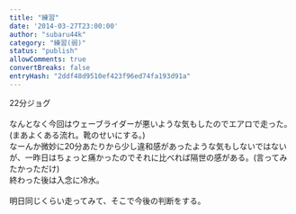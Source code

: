 ```yaml
---
title: "練習"
date: '2014-03-27T23:00:00'
author: "subaru44k"
category: "練習(弱)"
status: "publish"
allowComments: true
convertBreaks: false
entryHash: "2ddf48d9510ef423f96ed74fa193d91a"
---
```

22分ジョグ<br>
<br>
なんとなく今回はウェーブライダーが悪いような気もしたのでエアロで走った。(まあよくある流れ。靴のせいにする。)<br>
なーんか微妙に20分あたりから少し違和感があったような気もしないではないが、一昨日はちょっと痛かったのでそれに比べれば隔世の感がある。(言ってみたかっただけ)<br>
終わった後は入念に冷水。<br>
<br>
明日同じくらい走ってみて、そこで今後の判断をする。
